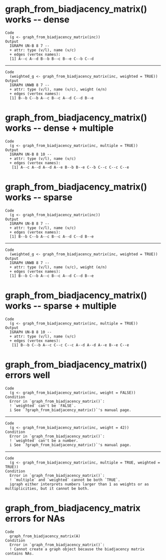 # graph_from_biadjacency_matrix() works -- dense

    Code
      (g <- graph_from_biadjacency_matrix(inc))
    Output
      IGRAPH UN-B 8 7 -- 
      + attr: type (v/l), name (v/c)
      + edges (vertex names):
      [1] A--c A--d B--b B--c B--e C--b C--d

---

    Code
      (weighted_g <- graph_from_biadjacency_matrix(inc, weighted = TRUE))
    Output
      IGRAPH UNWB 8 7 -- 
      + attr: type (v/l), name (v/c), weight (e/n)
      + edges (vertex names):
      [1] B--b C--b A--c B--c A--d C--d B--e

# graph_from_biadjacency_matrix() works -- dense + multiple

    Code
      (g <- graph_from_biadjacency_matrix(inc, multiple = TRUE))
    Output
      IGRAPH UN-B 8 10 -- 
      + attr: type (v/l), name (v/c)
      + edges (vertex names):
       [1] A--c A--d A--d A--e B--b B--e C--b C--c C--c C--e

# graph_from_biadjacency_matrix() works -- sparse

    Code
      (g <- graph_from_biadjacency_matrix(inc))
    Output
      IGRAPH UN-B 8 7 -- 
      + attr: type (v/l), name (v/c)
      + edges (vertex names):
      [1] B--b C--b A--c B--c A--d C--d B--e

---

    Code
      (weighted_g <- graph_from_biadjacency_matrix(inc, weighted = TRUE))
    Output
      IGRAPH UNWB 8 7 -- 
      + attr: type (v/l), name (v/c), weight (e/n)
      + edges (vertex names):
      [1] B--b C--b A--c B--c A--d C--d B--e

# graph_from_biadjacency_matrix() works -- sparse + multiple

    Code
      (g <- graph_from_biadjacency_matrix(inc, multiple = TRUE))
    Output
      IGRAPH UN-B 8 10 -- 
      + attr: type (v/l), name (v/c)
      + edges (vertex names):
       [1] B--b C--b A--c C--c C--c A--d A--d A--e B--e C--e

# graph_from_biadjacency_matrix() errors well

    Code
      (g <- graph_from_biadjacency_matrix(inc, weight = FALSE))
    Condition
      Error in `graph_from_biadjacency_matrix()`:
      ! `weighted` can't be `FALSE`.
      i See `?graph_from_biadjacency_matrix()`'s manual page.

---

    Code
      (g <- graph_from_biadjacency_matrix(inc, weight = 42))
    Condition
      Error in `graph_from_biadjacency_matrix()`:
      ! `weighted` can't be a number.
      i See `?graph_from_biadjacency_matrix()`'s manual page.

---

    Code
      (g <- graph_from_biadjacency_matrix(inc, multiple = TRUE, weighted = TRUE))
    Condition
      Error in `graph_from_biadjacency_matrix()`:
      ! `multiple` and `weighted` cannot be both `TRUE`.
      igraph either interprets numbers larger than 1 as weights or as multiplicities, but it cannot be both.

# graph_from_biadjacency_matrix errors for NAs

    Code
      graph_from_biadjacency_matrix(A)
    Condition
      Error in `graph_from_biadjacency_matrix()`:
      ! Cannot create a graph object because the biadjacency matrix contains NAs.

